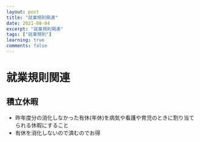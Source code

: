 ```yaml
---
layout: post
title: "就業規則関連"
date: 2021-08-04
excerpt: "就業規則関連"
tags: ["就業規則"]
learning: true
comments: false
---
```



# 就業規則関連

## 積立休暇
 - 昨年度分の消化しなかった有休(年休)を病気や看護や育児のときに割り当てられる休暇にすること
 - 有休を消化しないので済むのでお得
